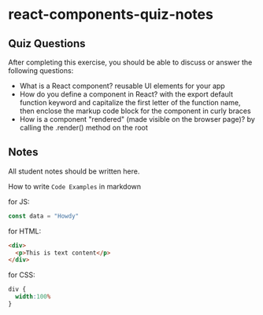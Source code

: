 # react-components-quiz-notes

## Quiz Questions

After completing this exercise, you should be able to discuss or answer the following questions:

- What is a React component?
reusable UI elements for your app
- How do you define a component in React?
with the export default function keyword and capitalize the first letter of the function name, then enclose the markup code block for the component in curly braces
- How is a component "rendered" (made visible on the browser page)?
by calling the .render() method on the root

## Notes

All student notes should be written here.


How to write `Code Examples` in markdown

for JS:
```javascript
const data = "Howdy"
```

for HTML:
```html
<div>
  <p>This is text content</p>
</div>
```

for CSS:
```css
div {
  width:100%
}
```
